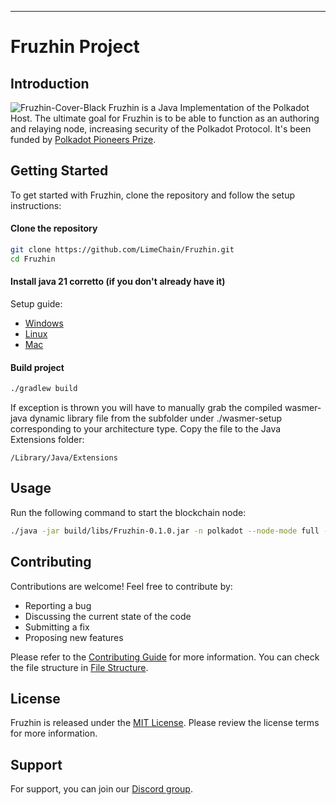
---

# Fruzhin Project

## Introduction
![Fruzhin-Cover-Black](https://github.com/LimeChain/Fruzhin/assets/29047760/8e617c9a-005d-44b7-b2bc-d14cc6860726)
Fruzhin is a Java Implementation of the Polkadot Host. The ultimate goal for Fruzhin is to be able to function as an
authoring and relaying node, increasing security of the Polkadot Protocol. It's been funded by
[Polkadot Pioneers Prize](https://polkadot.polkassembly.io/child_bounty/238).

## Getting Started

To get started with Fruzhin, clone the repository and follow the setup instructions:

#### Clone the repository
```bash
git clone https://github.com/LimeChain/Fruzhin.git
cd Fruzhin
```

#### Install java 21 corretto (if you don't already have it)
Setup guide:
- [Windows](https://docs.aws.amazon.com/corretto/latest/corretto-21-ug/windows-install.html)
- [Linux](https://docs.aws.amazon.com/corretto/latest/corretto-21-ug/generic-linux-install.html)
- [Mac](https://docs.aws.amazon.com/corretto/latest/corretto-21-ug/macos-install.html)

#### Build project

```bash
./gradlew build
```

If exception is thrown you will have to manually grab the compiled wasmer-java dynamic library file from the subfolder under ./wasmer-setup corresponding to your architecture type. Copy the file to the Java Extensions folder:

```
/Library/Java/Extensions
```


## Usage

Run the following command to start the blockchain node:

```bash
./java -jar build/libs/Fruzhin-0.1.0.jar -n polkadot --node-mode full --sync-mode full
```

## Contributing

Contributions are welcome! Feel free to contribute by:

- Reporting a bug
- Discussing the current state of the code
- Submitting a fix
- Proposing new features

Please refer to the [Contributing Guide](../CONTRIBUTING.md) for more information.
You can check the file structure in [File Structure](./development/file-structure.md).

## License

Fruzhin is released under the [MIT License](../LICENSE). Please review the license terms for more information.

## Support

For support, you can join our [Discord group](https://discord.gg/nv4NXYUzJV).